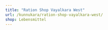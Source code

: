 ```yaml
---
title: "Ration Shop Vayalkara West"
url: /kunnukara/ration-shop-vayalkara-west/
shop: Lebensmittel
---
```

